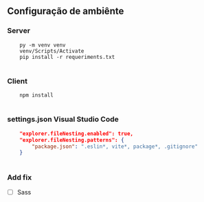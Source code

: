 ## Configuração de ambiênte
### Server
```
    py -m venv venv
    venv/Scripts/Activate
    pip install -r requeriments.txt
```
#
### Client
```
    npm install
```
#
### settings.json Visual Studio Code
```json
    "explorer.fileNesting.enabled": true,
    "explorer.fileNesting.patterns": {
        "package.json": ".eslin*, vite*, package*, .gitignore"
    }
```
#
### Add fix
- [ ] Sass
